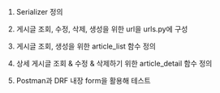 1. Serializer 정의

2. 게시글 조회, 수정, 삭제, 생성을 위한 url을 urls.py에 구성

3. 게시글 조회, 생성을 위한 article_list 함수 정의

4. 상세 게시글 조회 & 수정 & 삭제하기 위한 article_detail 함수 정의

5. Postman과 DRF 내장 form을 활용해 테스트


